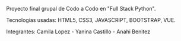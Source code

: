 Proyecto final grupal de Codo a Codo en "Full Stack Python".

Tecnologias usadas: HTML5, CSS3, JAVASCRIPT, BOOTSTRAP, VUE.

Integrantes: Camila Lopez - Yanina Castillo - Anahi Benitez
